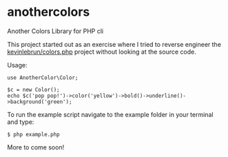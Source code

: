 anothercolors
=============

Another Colors Library for PHP cli


This project started out as an exercise where I tried to reverse engineer the [kevinlebrun/colors.php](https://github.com/kevinlebrun/colors.php) project without looking at the source code.  

Usage:


    use AnotherColor\Color;

    $c = new Color();
    echo $c('pop pop!')->color('yellow')->bold()->underline()->background('green');

To run the example script navigate to the example folder in your terminal and type:

    $ php example.php

More to come soon!